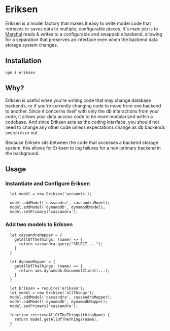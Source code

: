 # Eriksen

Eriksen is a model factory that makes it easy to write model code that retrieves
or saves data to multiple, configurable places.  It's main job is to
[Marshal](https://en.wikipedia.org/wiki/Marshall_Eriksen) reads & writes to a configurable
and swappable backend, allowing for a separation that preserves an interface even
when the backend data storage system changes.

## Installation

```
npm i eriksen
```

## Why?

Eriksen is useful when you're writing code that may change database backends, or
if you're currently changing code to move from one backend to another.  Since it
concerns itself with only the db interactions from your code, it allows your data
access code to be more modularized within a codebase.  And since Eriksen acts as
the coding interface, you should not need to change any other code unless expectations
change as db backends switch in or out.

Because Eriksen sits between the code that accesses a backend storage system, this
allows for Eriksen to log failures for a non-primary backend in the background.

## Usage

### Instantiate and Configure Eriksen

```
  let model = new Eriksen('accounts');

  model.addModel('cassandra', cassandraModel);
  model.addModel('dynamodb', dynamodbModel);
  model.setPrimary('cassandra');
```

### Add two models to Eriksen

```
  let cassandraMapper = {
    getAllOfTheThings: (name) => {
      return cassandra.query("SELECT ...");
    }
  }

  let dynamoMapper = {
    getAllOfTheThings: (name) => {
      return aws.dynamodb.DocumentClient(...);
    }
  }

  let Eriksen = require('eriksen');
  let model = new Eriksen('allThings');
  model.addModel('cassandra', cassandraMapper);
  model.addModel('dynamodb', dynamodbMapper);
  model.setPrimary('cassandra');

  function retrieveAllOfTheThings(thingName) {
    return model.getAllOfTheThings(name);
  }
```

